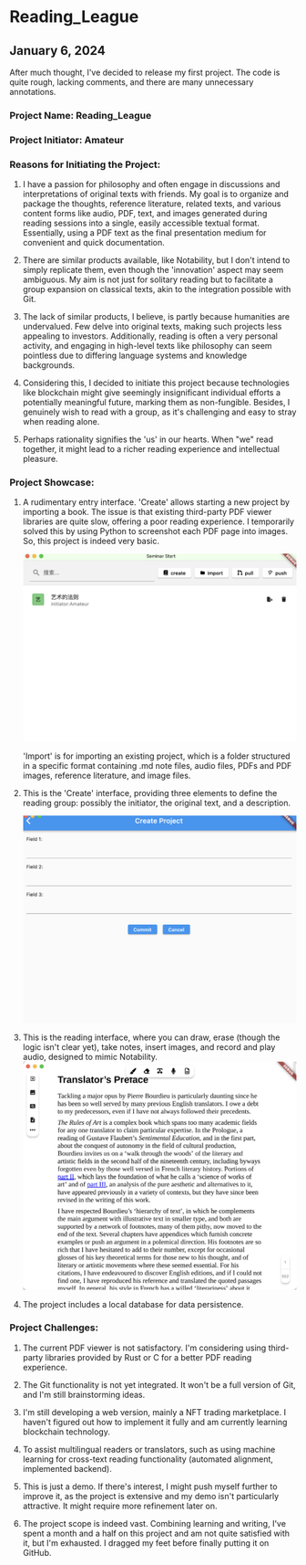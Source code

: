 

# Reading_League

## January 6, 2024

After much thought, I've decided to release my first project. The code is quite rough, lacking comments, and there are many unnecessary annotations.

### Project Name: Reading_League

### Project Initiator: Amateur

### Reasons for Initiating the Project:

1. I have a passion for philosophy and often engage in discussions and interpretations of original texts with friends. My goal is to organize and package the thoughts, reference literature, related texts, and various content forms like audio, PDF, text, and images generated during reading sessions into a single, easily accessible textual format. Essentially, using a PDF text as the final presentation medium for convenient and quick documentation.

2. There are similar products available, like Notability, but I don't intend to simply replicate them, even though the 'innovation' aspect may seem ambiguous. My aim is not just for solitary reading but to facilitate a group expansion on classical texts, akin to the integration possible with Git.

3. The lack of similar products, I believe, is partly because humanities are undervalued. Few delve into original texts, making such projects less appealing to investors. Additionally, reading is often a very personal activity, and engaging in high-level texts like philosophy can seem pointless due to differing language systems and knowledge backgrounds.

4. Considering this, I decided to initiate this project because technologies like blockchain might give seemingly insignificant individual efforts a potentially meaningful future, marking them as non-fungible. Besides, I genuinely wish to read with a group, as it's challenging and easy to stray when reading alone.

5. Perhaps rationality signifies the 'us' in our hearts. When "we" read together, it might lead to a richer reading experience and intellectual pleasure.

### Project Showcase:

1. A rudimentary entry interface. 'Create' allows starting a new project by importing a book. The issue is that existing third-party PDF viewer libraries are quite slow, offering a poor reading experience. I temporarily solved this by using Python to screenshot each PDF page into images. So, this project is indeed very basic.

   ![display1](readme_image/image.png)

   'Import' is for importing an existing project, which is a folder structured in a specific format containing .md note files, audio files, PDFs and PDF images, reference literature, and image files.

2. This is the 'Create' interface, providing three elements to define the reading group: possibly the initiator, the original text, and a description.

   ![display2](readme_image/create.png)

3. This is the reading interface, where you can draw, erase (though the logic isn't clear yet), take notes, insert images, and record and play audio, designed to mimic Notability.
   ![Alt text](image.png)

4. The project includes a local database for data persistence.

### Project Challenges:

1. The current PDF viewer is not satisfactory. I'm considering using third-party libraries provided by Rust or C for a better PDF reading experience.

2. The Git functionality is not yet integrated. It won't be a full version of Git, and I'm still brainstorming ideas.

3. I'm still developing a web version, mainly a NFT trading marketplace. I haven't figured out how to implement it fully and am currently learning blockchain technology.

4. To assist multilingual readers or translators, such as using machine learning for cross-text reading functionality (automated alignment, implemented backend).

5. This is just a demo. If there's interest, I might push myself further to improve it, as the project is extensive and my demo isn't particularly attractive. It might require more refinement later on.

6. The project scope is indeed vast. Combining learning and writing, I've spent a month and a half on this project and am not quite satisfied with it, but I'm exhausted. I dragged my feet before finally putting it on GitHub.

